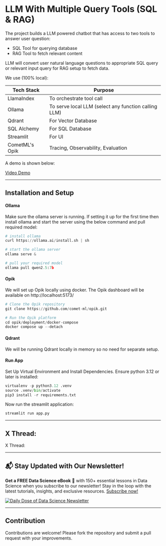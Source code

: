 # LLM With Multiple Query Tools (SQL & RAG)

The project builds a LLM powered chatbot that has access to two tools to answer user question:
- SQL Tool for querying database
- RAG Tool to fetch relevant content

LLM will convert user natural language questions to appropriate SQL query or relevant input query for RAG setup to fetch data.

We use (100% local):

|Tech Stack                        |Purpose                                              |
|----------------------------------|-----------------------------------------------------|
|LlamaIndex                        |To orchestrate tool call                             |      
|Ollama                            |To serve local LLM (select any function calling LLM) |
|Qdrant                            |For Vector Database                                  |
|SQL Alchemy                       |For SQL Database                                     |
|Streamlit                         |For UI                                               |                
|CometML's Opik                    |Tracing, Observability, Evaluation                   |


A demo is shown below:

[Video Demo](https://drive.google.com/file/d/1Hr39QHG5ZyT0NKHvpTqaen7MpSdbzb05/view?usp=sharing)

---

## Installation and Setup

#### Ollama

Make sure the ollama server is running. If setting it up for the first time then install ollama and start the server using the below command and pull required model:

```python
# install ollama
curl https://ollama.ai/install.sh | sh

# start the ollama server
ollama serve &

# pull your required model
ollama pull qwen2.5:7b
```

#### Opik

We will set up Opik locally using docker. The Opik dashboard will be available on http://localhost:5173/

```python
# Clone the Opik repository
git clone https://github.com/comet-ml/opik.git

# Run the Opik platform
cd opik/deployment/docker-compose
docker compose up --detach
```

#### Qdrant

We will be running Qdrant locally in memory so no need for separate setup.

#### Run App

Set Up Virtual Environment and Install Dependencies. Ensure python 3.12 or later is installed:

```python
virtualenv -p python3.12 .venv 
source .venv/bin/activate
pip3 install -r requirements.txt
```
Now run the streamlit application:
```python
streamlit run app.py
```
---

## X Thread:

X Thread: 

---

## 📬 Stay Updated with Our Newsletter!
**Get a FREE Data Science eBook** 📖 with 150+ essential lessons in Data Science when you subscribe to our newsletter! Stay in the loop with the latest tutorials, insights, and exclusive resources. [Subscribe now!](https://join.dailydoseofds.com)

[![Daily Dose of Data Science Newsletter](https://github.com/patchy631/ai-engineering/blob/main/resources/join_ddods.png)](https://join.dailydoseofds.com)

---

## Contribution
Contributions are welcome! Please fork the repository and submit a pull request with your improvements.
